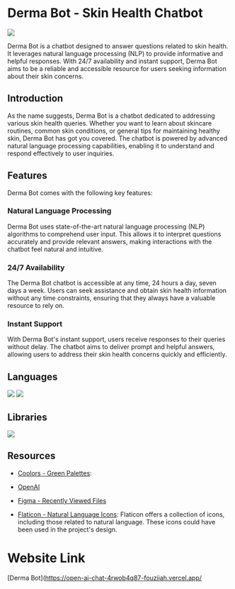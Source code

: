# Derma Bot - Skin Health Chatbot

<img src="../hm.png">


Derma Bot is a chatbot designed to answer questions related to skin health. It leverages natural language processing (NLP) to provide informative and helpful responses. With 24/7 availability and instant support, Derma Bot aims to be a reliable and accessible resource for users seeking information about their skin concerns.


## Introduction

As the name suggests, Derma Bot is a chatbot dedicated to addressing various skin health queries. Whether you want to learn about skincare routines, common skin conditions, or general tips for maintaining healthy skin, Derma Bot has got you covered. The chatbot is powered by advanced natural language processing capabilities, enabling it to understand and respond effectively to user inquiries.

## Features

Derma Bot comes with the following key features:

### Natural Language Processing

Derma Bot uses state-of-the-art natural language processing (NLP) algorithms to comprehend user input. This allows it to interpret questions accurately and provide relevant answers, making interactions with the chatbot feel natural and intuitive.

### 24/7 Availability

The Derma Bot chatbot is accessible at any time, 24 hours a day, seven days a week. Users can seek assistance and obtain skin health information without any time constraints, ensuring that they always have a valuable resource to rely on.

### Instant Support

With Derma Bot's instant support, users receive responses to their queries without delay. The chatbot aims to deliver prompt and helpful answers, allowing users to address their skin health concerns quickly and efficiently.

## Languages

<img src="https://img.shields.io/badge/language-HTML-orange?style=flat-square">
<img src="https://img.shields.io/badge/language-CSS-blue?style=flat-square">

## Libraries

<img src="https://img.shields.io/badge/framework-React.js-blue?style=flat-square)">

## Resources
- [Coolors - Green Palettes](https://coolors.co/palettes/latest/green): 

- [OpenAI](https://openai.com/)

- [Figma - Recently Viewed Files](https://www.figma.com/files/recents-and-sharing/recently-viewed?fuid=1226739537922426656)

- [Flaticon - Natural Language Icons](https://www.flaticon.com/search?word=natural%20language): Flaticon offers a collection of icons, including those related to natural language. These icons could have been used in the project's design.

# Website Link
 
 [Derma Bot](https://open-ai-chat-4rwob4q87-fouziiah.vercel.app/


